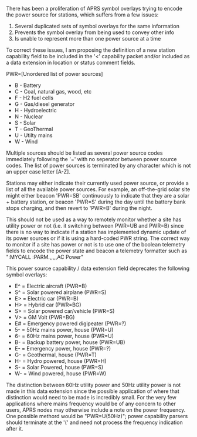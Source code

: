 There has been a proliferation of APRS symbol overlays trying to encode
the power source for stations, which suffers from a few issues:
 1. Several duplicated sets of symbol overlays for the same information
 2. Prevents the symbol overlay from being used to convey other info
 3. Is unable to represent more than one power source at a time

To correct these issues, I am proposing the definition of a new station
capability field to be included in the '<' capability packet and/or
included as a data extension in location or status comment fields.

PWR=[Unordered list of power sources]

* B - Battery
* C - Coal, natural gas, wood, etc
* F - H2 fuel cells
* G - Gas/diesel generator
* H - Hydroelectric
* N - Nuclear
* S - Solar
* T - GeoThermal
* U - Utilty mains
* W - Wind

Multiple sources should be listed as several power source codes immediately
following the '=' with no seperator between power source codes.
The list of power sources is terminated by any character which is not
an upper case letter [A-Z].

Stations may either indicate their currently used power source,
or provide a list of all the available power sources.
For example, an off-the-grid solar site might either beacon 'PWR=SB'
continuously to indicate that they are a solar + battery station, 
or beacon 'PWR=S' during the day until the battery bank stops charging,
and then revert to 'PWR=B' during the night.

This should not be used as a way to remotely monitor whether a site has
utility power or not (i.e. it switching between PWR=UB and PWR=B) since
there is no way to indicate if a station has implemented dynamic update of
its power sources or if it is using a hard-coded PWR string.
The correct way to monitor if a site has power or not is to use one of the
boolean telemetry fields to encode the power state and beacon a telemetry
formatter such as ":MYCALL   :PARM.,,,,,AC Power"

This power source capability / data extension field deprecates the following symbol overlays:
- E^ = Electric aircraft (PWR=B)
- S^ = Solar powered airplane (PWR=S)
- E> = Electric car (PWR=B)
- H> = Hybrid car (PWR=BG)
- S> = Solar powered car/vehicle (PWR=S)
- V> = GM Volt (PWR=BG)
- E# = Emergency powered digipeater (PWR=?)
- 5- = 50Hz mains power, house (PWR=U)
- 6- = 60Hz mains power, house (PWR=U)
- B- = Backup battery power, house (PWR=UB)
- E- = Emergency power, house (PWR=?)
- G- = Geothermal, house (PWR=T)
- H- = Hydro powered, house (PWR=H)
- S- = Solar Powered, house (PWR=S)
- W- = Wind powered, house (PWR=W)

The distinction between 60Hz utility power and 50Hz utility power is not
made in this data extension since the possible application of where that
distinction would need to be made is incredibly small.
For the very few applications where mains frequency would be of any
concern to other users, APRS nodes may otherwise include a note on the power
frequency. One possible methord would be "PWR=U(50Hz)";
power capability parsers should terminate at the '(' and need not process the
frequency indication after it.
